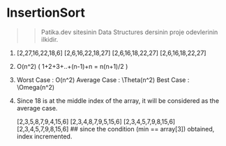 # InsertionSort
>> Patika.dev sitesinin Data Structures dersinin proje odevlerinin ilkidir.


1. 
	[2,27,16,22,18,6]
	[2,6,16,22,18,27]
	[2,6,16,18,22,27]
	[2,6,16,18,22,27]

2.
	O(n^2)    ( 1+2+3+..+(n-1)+n = n(n+1)/2 )

3.
	Worst Case : O(n^2)
	Average Case : \Theta(n^2)
	Best Case : \Omega(n^2)

4.
	Since 18 is at the middle index of the array, it will be considered as the average case.
	
	

	[2,3,5,8,7,9,4,15,6]
	[2,3,4,8,7,9,5,15,6]
	[2,3,4,5,7,9,8,15,6]
	[2,3,4,5,7,9,8,15,6]      ## since the condition (min == array[3]) obtained, index incremented.
	
